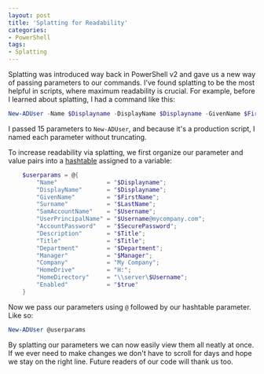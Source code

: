 ```yaml
---
layout: post
title: 'Splatting for Readability'
categories:
- PowerShell
tags:
- Splatting
---
```


Splatting was introduced way back in PowerShell v2 and gave us a new way of passing parameters to our commands. I've found splatting to be the most helpful in scripts, where maximum readability is crucial. For example, before I learned about splatting, I had a command like this:

~~~ powershell
New-ADUser -Name $Displayname -DisplayName $Displayname -GivenName $FirstName -Surname $LastName -SamAccountName $Username -UserPrincipalName "$Username@mycompany.com" -AccountPassword $SecurePassword -Description $Title -Title $Title -Department $Department -Manager $Manager -Company "My Company" -HomeDrive "H:" -HomeDirectory "\\server\$Username" -Enabled $true
~~~

I passed 15 parameters to `New-ADUser`, and because it's a production script, I named each parameter without truncating.

To increase readability via splatting, we first organize our parameter and value pairs into a [hashtable](https://technet.microsoft.com/en-us/library/ee692803.aspx?f=255&MSPPError=-2147217396) assigned to a variable:

~~~ powershell
    $userparams = @{
        "Name"              = "$Displayname";
        "DisplayName"       = "$Displayname";
        "GivenName"         = "$FirstName";
        "Surname"           = "$LastName";
        "SamAccountName"    = "$Username";
        "UserPrincipalName" = "$Username@mycompany.com";
        "AccountPassword"   = "$SecurePassword";
        "Description"       = "$Title";
        "Title"             = "$Title";
        "Department"        = "$Department";
        "Manager"           = "$Manager";
        "Company"           = "My Company";
        "HomeDrive"         = "H:";
        "HomeDirectory"     = "\\server\$Username";
        "Enabled"           = "$true"
    }
~~~

Now we pass our parameters using `@` followed by our hashtable parameter. Like so:

~~~ powershell
New-ADUser @userparams
~~~

By splatting our parameters we can now easily view them all neatly at once. If we ever need to make changes we don't have to scroll for days and hope we stay on the right line. Future readers of our code will thank us too.